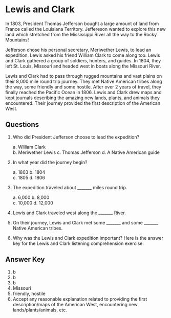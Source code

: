 # Lewis and Clark

In 1803, President Thomas Jefferson bought a large amount of land from France called the Louisiana Territory. Jeffereson wanted to explore this new land which stretched from the Mississippi River all the way to the Rocky Mountains!

Jefferson chose his personal secretary, Meriwether Lewis, to lead an expedition. Lewis asked his friend William Clark to come along too. Lewis and Clark gathered a group of soldiers, hunters, and guides. In 1804, they left St. Louis, Missouri and headed west in boats along the Missouri River.

Lewis and Clark had to pass through rugged mountains and vast plains on their 8,000 mile round trip journey. They met Native American tribes along the way, some friendly and some hostile. After over 2 years of travel, they finally reached the Pacific Ocean in 1806. Lewis and Clark drew maps and kept journals describing the amazing new lands, plants, and animals they encountered. Their journey provided the first description of the American West.

## Questions

1. Who did President Jefferson choose to lead the expedition?

   a. William Clark  
   b. Meriwether Lewis
   c. Thomas Jefferson
   d. A Native American guide

2. In what year did the journey begin?

   a. 1803
   b. 1804  
   c. 1805
   d. 1806

3. The expedition traveled about _______ miles round trip.

   a. 6,000
   b. 8,000  
   c. 10,000
   d. 12,000

4. Lewis and Clark traveled west along the _______ River.

5. On their journey, Lewis and Clark met some _______ and some _______ Native American tribes.

6. Why was the Lewis and Clark expedition important?
   Here is the answer key for the Lewis and Clark listening comprehension exercise:

## Answer Key

1. b
2. b
3. b
4. Missouri
5. friendly, hostile
6. Accept any reasonable explanation related to providing the first description/maps of the American West, encountering new lands/plants/animals, etc.
